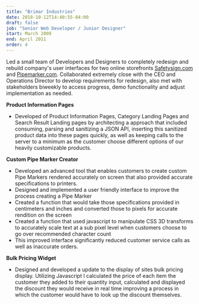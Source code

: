 ```yaml
---
title: "Brimar Industries"
date: 2018-10-12T14:40:55-04:00
draft: false
job: "Senior Web Developer / Junior Designer"
start: March 2009
end: April 2011
order: 4
---
```


Led a small team of Developers and Designers to completely redesign and rebuild company's user interfaces  for two online storefronts [Safetysign.com](http://safetysign.com) and [Pipemarker.com](http://pipemarker.com). Collaborated extremely close with the CEO and Operations Director to develop requirements for redesign, also met with stakeholders biweekly to access progress, demo functionality and adjust implementation as needed.

**Product Information Pages**

*	Developed of  Product Information Pages, Category Landing Pages and Search Result Landing pages by architecting a approach that included consuming, parsing and sanitizing a JSON API, inserting this sanitized product data into these pages quickly, as well as keeping calls to the server to a minimum as the customer choose different options of our heavily customizable products.

**Custom Pipe Marker Creator**

*	Developed an advanced tool that enables customers to create custom Pipe Markers rendered accurately on screen that also provided accurate specifications to printers.
*	Designed and implemented a user friendly interface to improve the process creating a Pipe Marker
*	Created a function that would take those specifications provided in centimeters and inches and converted those to pixels for accurate rendition on the screen
*	Created a function that used javascript to manipulate CSS 3D transforms to accurately scale text at a sub pixel level when customers choose to go over recommended character count
*	This improved interface significantly reduced customer service calls as well as inaccurate orders. 

**Bulk Pricing Widget**

*	Designed and developed a update to the display of sites bulk pricing display. Utilizing Javascript I calculated the price of each item the customer they added to their quantity input, calculated and displayed the discount they would receive in real time improving a process in which the customer would have to look up the discount themselves. 


